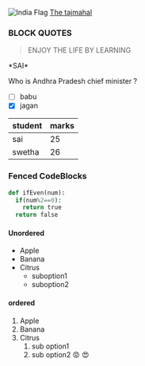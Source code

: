 ![India Flag](https://res.cloudinary.com/practicaldev/image/fetch/s--DoX2pFw8--/c_limit%2Cf_auto%2Cfl_progressive%2Cq_auto%2Cw_880/https://thepracticaldev.s3.amazonaws.com/i/jwymep5tm3xvcevmv5vy.png)
[The tajmahal](https://en.wikipedia.org/wiki/Taj_Mahal)
### BLOCK QUOTES
>ENJOY THE LIFE BY LEARNING

\*SAI\*


Who is Andhra Pradesh chief minister ?
- [ ] babu
- [x] jagan

student|marks
----|----
sai|25
swetha|26



### Fenced CodeBlocks

```python
def ifEven(num):
  if(num%2==0):
    return true
  return false
```

#### Unordered
* Apple
* Banana
* Citrus
   * suboption1
   * suboption2
#### ordered
1. Apple
2. Banana
3. Citrus
    1. sub option1
    2. sub option2
:rage:
:heart_eyes:



